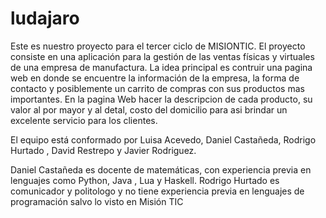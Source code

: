 # ludajaro

Este es nuestro proyecto para el tercer ciclo de MISIONTIC. El proyecto consiste en una aplicación para la gestión de las ventas físicas y virtuales de una empresa de manufactura.
La idea principal es contruir una pagina web en donde se encuentre la información de la empresa, la forma de contacto y posiblemente un carrito de compras con sus productos mas importantes.
En la pagina Web hacer la descripcion de cada producto, su valor al por mayor y al detal, costo del domicilio para asi brindar un excelente servicio para los clientes.


El equipo está conformado por Luisa Acevedo, Daniel Castañeda, Rodrigo Hurtado , David Restrepo y Javier Rodriguez.


Daniel Castañeda es docente de matemáticas, con experiencia previa en lenguajes como Python, Java , Lua y Haskell.
Rodrigo Hurtado es comunicador y politologo y no tiene experiencia previa en lenguajes de programación salvo lo visto en Misión TIC
